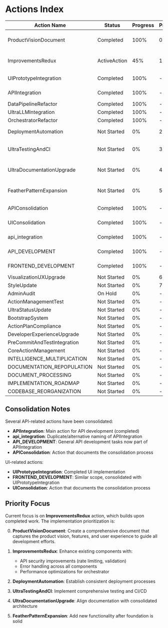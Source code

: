 # Actions Index

| Action Name | Status      | Progress | Priority | Notes |
|-------------|-------------|----------|----------|-------|
| ProductVisionDocument | Completed | 100% | 0 | Comprehensive product vision document completed |
| ImprovementsRedux | ActiveAction | 45% | 1 | Implementing API security enhancements |
| UIPrototypeIntegration | Completed | 100% | - | UI implementation completed |
| APIIntegration | Completed | 100% | - | Core API endpoints implemented |
| DataPipelineRefactor | Completed | 100% | - | |
| UltraLLMIntegration | Completed | 100% | - | |
| OrchestratorRefactor | Completed | 100% | - | |
| DeploymentAutomation | Not Started | 0% | 2 | Next priority after ImprovementsRedux |
| UltraTestingAndCI | Not Started | 0% | 3 | Will complement deployment automation |
| UltraDocumentationUpgrade | Not Started | 0% | 4 | Update docs for consolidated architecture |
| FeatherPatternExpansion | Not Started | 0% | 5 | Add new functionality after foundation is solid |
| APIConsolidation | Completed | 100% | - | Consolidation of API-related actions |
| UIConsolidation | Completed | 100% | - | Consolidation of UI-related actions |
| api_integration | Completed | 100% | - | Consolidated with APIIntegration |
| API_DEVELOPMENT | Completed | 100% | - | Consolidated with APIIntegration |
| FRONTEND_DEVELOPMENT | Completed | 100% | - | Consolidated with UIPrototypeIntegration |
| VisualizationUXUpgrade | Not Started | 0% | 6 | |
| StyleUpdate | Not Started | 0% | 7 | |
| AdminAudit | On Hold | 0% | - | |
| ActionManagementTest | Not Started | 0% | - | |
| UltraStatusUpdate | Not Started | 0% | - | |
| BootstrapSystem | Not Started | 0% | - | |
| ActionPlanCompliance | Not Started | 0% | - | |
| DeveloperExperienceUpgrade | Not Started | 0% | - | |
| PreCommitAndTestIntegration | Not Started | 0% | - | |
| CoreActionManagement | Not Started | 0% | - | |
| INTELLIGENCE_MULTIPLICATION | Not Started | 0% | - | |
| DOCUMENTATION_REPOPULATION | Not Started | 0% | - | |
| DOCUMENT_PROCESSING | Not Started | 0% | - | |
| IMPLEMENTATION_ROADMAP | Not Started | 0% | - | |
| CODEBASE_REORGANIZATION | Not Started | 0% | - | |

## Consolidation Notes

Several API-related actions have been consolidated:

- **APIIntegration**: Main action for API development (completed)
- **api_integration**: Duplicate/alternative naming of APIIntegration
- **API_DEVELOPMENT**: General API development tasks now part of APIIntegration
- **APIConsolidation**: Action that documents the consolidation process

UI-related actions:

- **UIPrototypeIntegration**: Completed UI implementation
- **FRONTEND_DEVELOPMENT**: Similar scope, consolidated with UIPrototypeIntegration
- **UIConsolidation**: Action that documents the consolidation process

## Priority Focus

Current focus is on **ImprovementsRedux** action, which builds upon completed work. The implementation prioritization is:

0. **ProductVisionDocument**: Create a comprehensive document that captures the product vision, features, and user experience to guide all development efforts.

1. **ImprovementsRedux**: Enhance existing components with:
   - API security improvements (rate limiting, validation)
   - Error handling across all components
   - Performance optimizations for orchestrator

2. **DeploymentAutomation**: Establish consistent deployment processes

3. **UltraTestingAndCI**: Implement comprehensive testing and CI/CD

4. **UltraDocumentationUpgrade**: Align documentation with consolidated architecture

5. **FeatherPatternExpansion**: Add new functionality after foundation is solid

